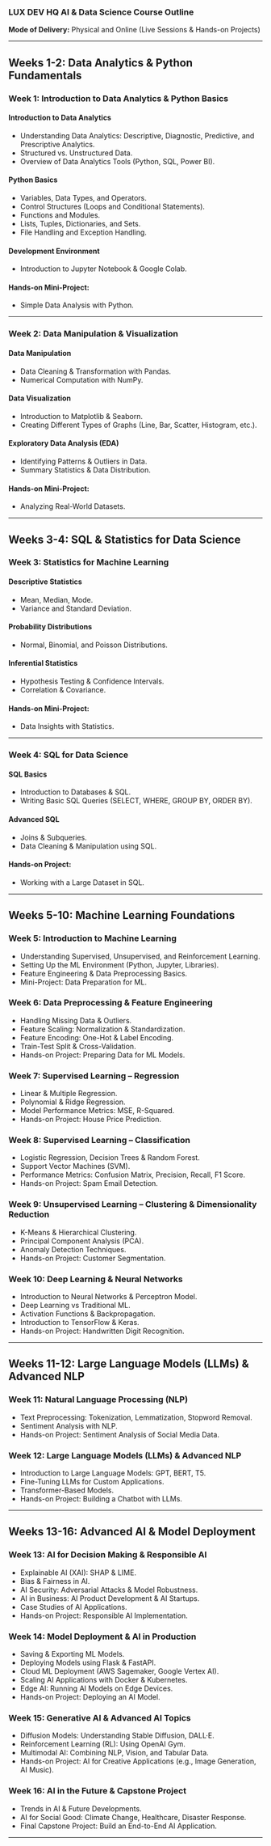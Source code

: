### **LUX DEV HQ AI & Data Science Course Outline**

**Mode of Delivery:**  Physical and Online (Live Sessions & Hands-on Projects)

---

## **Weeks 1-2: Data Analytics & Python Fundamentals**

### **Week 1: Introduction to Data Analytics & Python Basics**

#### **Introduction to Data Analytics**
- Understanding Data Analytics: Descriptive, Diagnostic, Predictive, and Prescriptive Analytics.
- Structured vs. Unstructured Data.
- Overview of Data Analytics Tools (Python, SQL, Power BI).

#### **Python Basics**
- Variables, Data Types, and Operators.
- Control Structures (Loops and Conditional Statements).
- Functions and Modules.
- Lists, Tuples, Dictionaries, and Sets.
- File Handling and Exception Handling.

#### **Development Environment**
- Introduction to Jupyter Notebook & Google Colab.

#### **Hands-on Mini-Project:**
- Simple Data Analysis with Python.

---

### **Week 2: Data Manipulation & Visualization**

#### **Data Manipulation**
- Data Cleaning & Transformation with Pandas.
- Numerical Computation with NumPy.

#### **Data Visualization**
- Introduction to Matplotlib & Seaborn.
- Creating Different Types of Graphs (Line, Bar, Scatter, Histogram, etc.).

#### **Exploratory Data Analysis (EDA)**
- Identifying Patterns & Outliers in Data.
- Summary Statistics & Data Distribution.

#### **Hands-on Mini-Project:**
- Analyzing Real-World Datasets.

---

## **Weeks 3-4: SQL & Statistics for Data Science**

### **Week 3: Statistics for Machine Learning**

#### **Descriptive Statistics**
- Mean, Median, Mode.
- Variance and Standard Deviation.

#### **Probability Distributions**
- Normal, Binomial, and Poisson Distributions.

#### **Inferential Statistics**
- Hypothesis Testing & Confidence Intervals.
- Correlation & Covariance.

#### **Hands-on Mini-Project:**
- Data Insights with Statistics.

---

### **Week 4: SQL for Data Science**

#### **SQL Basics**
- Introduction to Databases & SQL.
- Writing Basic SQL Queries (SELECT, WHERE, GROUP BY, ORDER BY).

#### **Advanced SQL**
- Joins & Subqueries.
- Data Cleaning & Manipulation using SQL.

#### **Hands-on Project:**
- Working with a Large Dataset in SQL.

---

## **Weeks 5-10: Machine Learning Foundations**

### **Week 5: Introduction to Machine Learning**
- Understanding Supervised, Unsupervised, and Reinforcement Learning.
- Setting Up the ML Environment (Python, Jupyter, Libraries).
- Feature Engineering & Data Preprocessing Basics.
- Mini-Project: Data Preparation for ML.

### **Week 6: Data Preprocessing & Feature Engineering**
- Handling Missing Data & Outliers.
- Feature Scaling: Normalization & Standardization.
- Feature Encoding: One-Hot & Label Encoding.
- Train-Test Split & Cross-Validation.
- Hands-on Project: Preparing Data for ML Models.

### **Week 7: Supervised Learning – Regression**
- Linear & Multiple Regression.
- Polynomial & Ridge Regression.
- Model Performance Metrics: MSE, R-Squared.
- Hands-on Project: House Price Prediction.

### **Week 8: Supervised Learning – Classification**
- Logistic Regression, Decision Trees & Random Forest.
- Support Vector Machines (SVM).
- Performance Metrics: Confusion Matrix, Precision, Recall, F1 Score.
- Hands-on Project: Spam Email Detection.

### **Week 9: Unsupervised Learning – Clustering & Dimensionality Reduction**
- K-Means & Hierarchical Clustering.
- Principal Component Analysis (PCA).
- Anomaly Detection Techniques.
- Hands-on Project: Customer Segmentation.

### **Week 10: Deep Learning & Neural Networks**
- Introduction to Neural Networks & Perceptron Model.
- Deep Learning vs Traditional ML.
- Activation Functions & Backpropagation.
- Introduction to TensorFlow & Keras.
- Hands-on Project: Handwritten Digit Recognition.

---

## **Weeks 11-12: Large Language Models (LLMs) & Advanced NLP**

### **Week 11: Natural Language Processing (NLP)**
- Text Preprocessing: Tokenization, Lemmatization, Stopword Removal.
- Sentiment Analysis with NLP.
- Hands-on Project: Sentiment Analysis of Social Media Data.

### **Week 12: Large Language Models (LLMs) & Advanced NLP**
- Introduction to Large Language Models: GPT, BERT, T5.
- Fine-Tuning LLMs for Custom Applications.
- Transformer-Based Models.
- Hands-on Project: Building a Chatbot with LLMs.

---

## **Weeks 13-16: Advanced AI & Model Deployment**

### **Week 13: AI for Decision Making & Responsible AI**
- Explainable AI (XAI): SHAP & LIME.
- Bias & Fairness in AI.
- AI Security: Adversarial Attacks & Model Robustness.
- AI in Business: AI Product Development & AI Startups.
- Case Studies of AI Applications.
- Hands-on Project: Responsible AI Implementation.

### **Week 14: Model Deployment & AI in Production**
- Saving & Exporting ML Models.
- Deploying Models using Flask & FastAPI.
- Cloud ML Deployment (AWS Sagemaker, Google Vertex AI).
- Scaling AI Applications with Docker & Kubernetes.
- Edge AI: Running AI Models on Edge Devices.
- Hands-on Project: Deploying an AI Model.

### **Week 15: Generative AI & Advanced AI Topics**
- Diffusion Models: Understanding Stable Diffusion, DALL·E.
- Reinforcement Learning (RL): Using OpenAI Gym.
- Multimodal AI: Combining NLP, Vision, and Tabular Data.
- Hands-on Project: AI for Creative Applications (e.g., Image Generation, AI Music).

### **Week 16: AI in the Future & Capstone Project**
- Trends in AI & Future Developments.
- AI for Social Good: Climate Change, Healthcare, Disaster Response.
- Final Capstone Project: Build an End-to-End AI Application.

---
